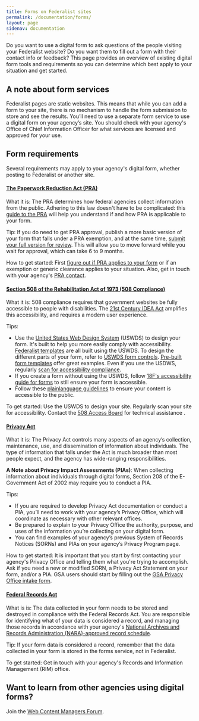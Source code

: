 ```yaml
---
title: Forms on Federalist sites
permalink: /documentation/forms/
layout: page
sidenav: documentation
---
```

Do you want to use a digital form to ask questions of the people visiting your Federalist website? Do you want them to fill out a form with their contact info or feedback? This page provides an overview of existing digital form tools and requirements so you can determine which best apply to your situation and get started.


## A note about form services
Federalist pages are static websites. This means that while you can add a form to your site, there is no mechanism to handle the form submission to store and see the results. You’ll need to use a separate form service to use a digital form on your agency’s site. You should check with your agency's Office of Chief Information Officer for what services are licensed and approved for your use.


## Form requirements
Several requirements may apply to your agency's digital form, whether posting to Federalist or another site.

#### [The Paperwork Reduction Act (PRA)](https://digital.gov/resources/paperwork-reduction-act-44-u-s-c-3501-et-seq/)
What it is: The PRA determines how federal agencies collect information from the public. Adhering to this law doesn't have to be complicated: this [guide to the PRA](https://pra.digital.gov/) will help you understand if and how PRA is applicable to your form.

Tip: If you do need to get PRA approval, publish a more basic version of your form that falls under a PRA exemption, and at the same time, [submit your full version for review](https://pra.digital.gov/clearance-process/). This will allow you to move forward while you wait for approval, which can take 6 to 9 months.

How to get started: First [figure out if PRA applies to your form](https://pra.digital.gov/do-i-need-clearance/) or if an exemption or generic clearance applies to your situation. Also, get in touch with your agency's [PRA contact](https://pra.digital.gov/contact/).

#### [Section 508 of the Rehabilitation Act of 1973 (508 Compliance)](https://www.section508.gov/manage/laws-and-policies)
What it is: 508 compliance requires that government websites be fully accessible to people with disabilities. The [21st Century IDEA Act](https://www.congress.gov/bill/115th-congress/house-bill/5759/text) amplifies this accessibility, and requires a modern user experience.

Tips:
- Use the [United States Web Design System](https://designsystem.digital.gov/) (USWDS) to design your form. It's built to help you more easily comply with accessibility. [Federalist templates](https://federalist.18f.gov/documentation/templates/) are all built using the USWDS. To design the different parts of your form, refer to [USWDS form controls](https://designsystem.digital.gov/components/form-controls/). [Pre-built form templates](https://designsystem.digital.gov/components/form-templates/) offer great examples. Even if you use the USDWS, regularly [scan for accessibility compliance](https://accessibility.18f.gov/tools/).
- If you create a form without using the USWDS, follow [18F's accessibility guide for forms](https://accessibility.18f.gov/forms/) to still ensure your form is accessible.
- Follow these [plainlanguage guidelines](https://plainlanguage.gov/guidelines/) to ensure your content is accessible to the public.

To get started: Use the USWDS to design your site. Regularly scan your site for accessibility. Contact the [508 Access Board](https://www.access-board.gov/guidelines-and-standards/communications-and-it/about-the-section-508-standards/section-508-standards) for technical assistance . 

#### [Privacy Act](https://www.archives.gov/about/laws/privacy-act-1974.html)
What it is: The Privacy Act controls many aspects of an agency’s collection, maintenance, use, and dissemination of information about individuals. The type of information that falls under the Act is much broader than most people expect, and the agency has wide-ranging responsibilities.

**A Note about Privacy Impact Assessments (PIAs)**: When collecting information about individuals through digital forms, Section 208 of the E-Government Act of 2002 may require you to conduct a PIA.

Tips:
- If you are required to develop Privacy Act documentation or conduct a PIA, you’ll need to work with your agency’s Privacy Office, which will coordinate as necessary with other relevant offices.
- Be prepared to explain to your Privacy Office the authority, purpose, and uses of the information you’re collecting on your digital form.
- You can find examples of your agency’s previous System of Records Notices (SORNs) and PIAs on your agency’s Privacy Program page.

How to get started: It is important that you start by first contacting your agency's Privacy Office and telling them what you're trying to accomplish. Ask if you need a new or modified SORN, a Privacy Act Statement on your form, and/or a PIA. GSA users should start by filling out the [GSA Privacy Office intake form](https://docs.google.com/forms/d/1fYME9MzhfAYuRiONJEsf1EFS9cmg03jODFq2Y9hkEgs/viewform?edit_requested=true).

#### [Federal Records Act](https://www.archives.gov/about/laws/fed-agencies.html)
What is is: The data collected in your form needs to be stored and destroyed in compliance with the Federal Records Act. You are responsible for identifying what of your data is considered a record, and managing those records in accordance with your agency's [National Archives and Records Administration (NARA)-approved record schedule](https://www.archives.gov/about/laws/fed-agencies.html).

Tip: If your form data is considered a record, remember that the data collected in your form is stored in the forms service, not in Federalist.

To get started: Get in touch with your agency's Records and Information Management (RIM) office.

## Want to learn from other agencies using digital forms?
Join the [Web Content Managers Forum](https://digital.gov/communities/web-content-managers/).
